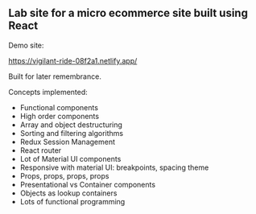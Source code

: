
## Lab site for a micro ecommerce site built using React

Demo site:

https://vigilant-ride-08f2a1.netlify.app/

Built for later remembrance.

Concepts implemented:

* Functional components
* High order components
* Array and object destructuring
* Sorting and filtering algorithms
* Redux Session Management
* React router
* Lot of Material UI components
* Responsive with material UI: breakpoints, spacing theme
* Props, props, props, props
* Presentational vs Container components
* Objects as lookup containers
* Lots of functional programming